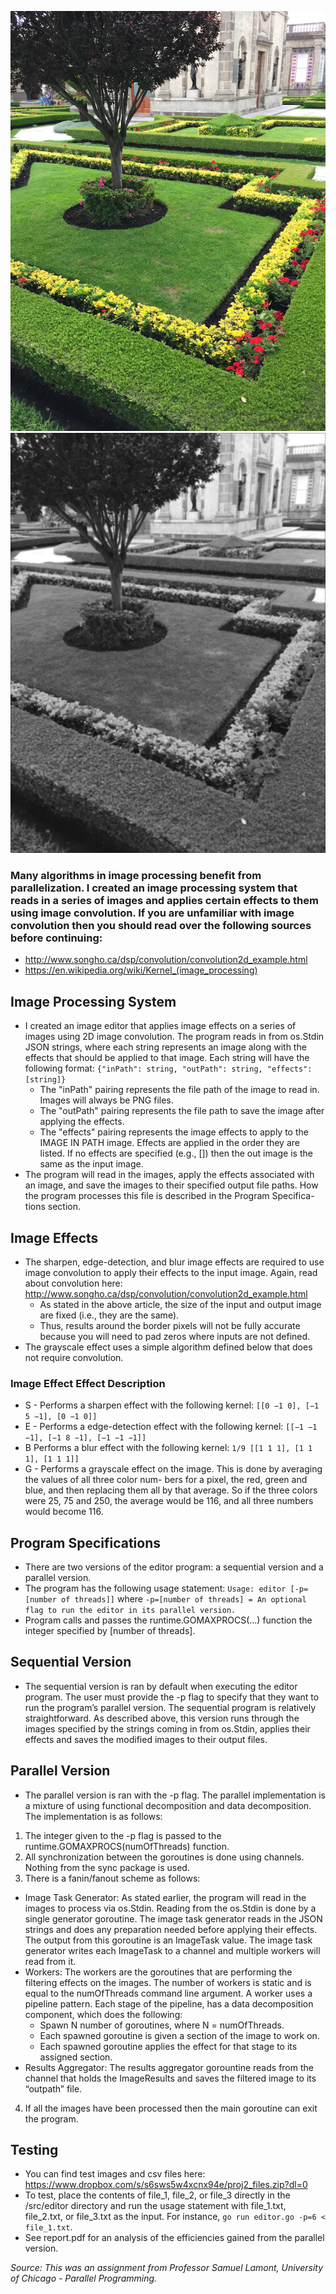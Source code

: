 ![](images/IMG_2724.png)
![](images/IMG_2724_["B","G"].png)

### Many algorithms in image processing benefit from parallelization. I created an image processing system that reads in a series of images and applies certain effects to them using image convolution. If you are unfamiliar with image convolution then you should read over the following sources before continuing:
* http://www.songho.ca/dsp/convolution/convolution2d_example.html
* https://en.wikipedia.org/wiki/Kernel_(image_processing)

## Image Processing System
* I created an image editor that applies image effects on a series of images using 2D image convolution. The program reads in from os.Stdin JSON strings, where each string represents an image along with the effects that should be applied to that image. Each string will have the following format:
```{"inPath": string, "outPath": string, "effects": [string]}```
	* The "inPath" pairing represents the file path of the image to read in. Images will always be PNG files.
	* The "outPath" pairing represents the file path to save the image after applying the effects.
 	* The "effects" pairing represents the image effects to apply to the IMAGE IN PATH image. Effects are applied in the order they are listed. If no effects are specified (e.g., []) then the out image is the same as the input image. 
* The program will read in the images, apply the effects associated with an image, and save the images to their specified output file paths. How the program processes this file is described in the Program Specifica- tions section.

## Image Effects
* The sharpen, edge-detection, and blur image effects are required to use image convolution to apply their effects to the input image. Again, read about convolution here:
http://www.songho.ca/dsp/convolution/convolution2d_example.html
	* As stated in the above article, the size of the input and output image are fixed (i.e., they are the same).
	* Thus, results around the border pixels will not be fully accurate because you will need to pad zeros where inputs are not defined. 
* The grayscale effect uses a simple algorithm defined below that does not require convolution.

### Image Effect Effect Description
* S - Performs a sharpen effect with the following kernel: ```[[0 −1 0], [−1 5 −1], [0 −1 0]]```
* E - Performs a edge-detection effect with the following kernel: ```[[−1 −1 −1], [−1 8 −1], [−1 −1 −1]]```
* B Performs a blur effect with the following kernel: ```1/9 [[1 1 1], [1 1 1], [1 1 1]]```
* G - Performs a grayscale effect on the image. This is done by averaging the values of all three color num- bers for a pixel, the red, green and blue, and then replacing them all by that average. So if the three colors were 25, 75 and 250, the average would be 116, and all three numbers would become 116.

## Program Specifications
* There are two versions of the editor program: a sequential version and a parallel version. 
* The program has the following usage statement: ```Usage: editor [-p=[number of threads]]``` where ```-p=[number of threads] = An optional flag to run the editor in its parallel version.```
* Program calls and passes the runtime.GOMAXPROCS(...) function the integer specified by [number of threads].

## Sequential Version
* The sequential version is ran by default when executing the editor program. The user must provide the -p flag to specify that they want to run the program’s parallel version. The sequential program is relatively straightforward. As described above, this version runs through the images specified by the strings coming in from os.Stdin, applies their effects and saves the modified images to their output files.

## Parallel Version
* The parallel version is ran with the -p flag. The parallel implementation is a mixture of using functional decomposition and data decomposition. The implementation is as follows:
1. The integer given to the -p flag is passed to the runtime.GOMAXPROCS(numOfThreads) function. 
2. All synchronization between the goroutines is done using channels. Nothing from the sync package is used.
3. There is a fanin/fanout scheme as follows:
* Image Task Generator: As stated earlier, the program will read in the images to process via os.Stdin. Reading from the os.Stdin is done by a single generator goroutine. The image task generator reads in the JSON strings and does any preparation needed before applying their effects. The output from this goroutine is an ImageTask value. The image task generator writes each ImageTask to a channel and multiple workers will read from it.
* Workers: The workers are the goroutines that are performing the filtering effects on the images. The number of workers is static and is equal to the numOfThreads command line argument. A worker uses a pipeline pattern. Each stage of the pipeline, has a data decomposition component, which does the following:
	* Spawn N number of goroutines, where N = numOfThreads.
	* Each spawned goroutine is given a section of the image to work on.
	* Each spawned goroutine applies the effect for that stage to its assigned section.
* Results Aggregator: The results aggregator gorountine reads from the channel that holds the ImageResults and saves the filtered image to its “outpath” file.
4. If all the images have been processed then the main goroutine can exit the program.

## Testing
* You can find test images and csv files here: https://www.dropbox.com/s/s6sws5w4xcnx94e/proj2_files.zip?dl=0
* To test, place the contents of file_1, file_2, or file_3 directly in the /src/editor directory and run the usage statement with file_1.txt, file_2.txt, or file_3.txt as the input. For instance, ```go run editor.go -p=6 < file_1.txt```.
* See report.pdf for an analysis of the efficiencies gained from the parallel version.

*Source: This was an assignment from Professor Samuel Lamont, University of Chicago - Parallel Programming.*
